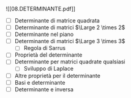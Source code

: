 ![[08.DETERMINANTE.pdf]]

- [ ] Determinante di matrice quadrata
- [ ] Determinante di matrici $\Large 2 \times 2$
- [ ] Determinante nel piano
- [ ] Determinante di matrici $\Large 3 \times 3$
	- [ ] Regola di Sarrus
- [ ] Proprietà del determinante 
- [ ] Determinante per matrici quadrate qualsiasi 
	- [ ] Sviluppo di Laplace
- [ ] Altre proprietà per il determinante
- [ ] Basi e determinante
- [ ] Determinante e inversa
